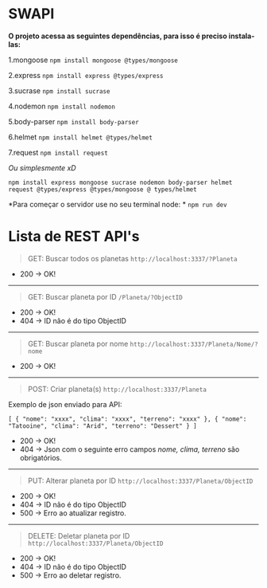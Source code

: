 **SWAPI**
===
**O projeto acessa as seguintes dependências, para isso é preciso instala-las:**

1.mongoose `npm install mongoose @types/mongoose`

2.express `npm install express @types/express`

3.sucrase `npm install sucrase`

4.nodemon `npm install nodemon`

5.body-parser `npm install body-parser` 

6.helmet `npm install helmet @types/helmet`

7.request `npm install request`

*Ou simplesmente xD*

`npm install express mongoose sucrase nodemon body-parser helmet request
@types/express @types/mongoose @ types/helmet`

*Para começar o servidor use no seu terminal node: * `npm run dev`

**Lista de REST API's**
===
> GET: Buscar todos os planetas
`http://localhost:3337/?Planeta` 

- 200 -> OK!
---
> GET: Buscar planeta por ID
`/Planeta/?ObjectID`

- 200 -> OK!
- 404 -> ID não é do tipo ObjectID
---
> GET: Buscar planeta por nome
`http://localhost:3337/Planeta/Nome/?nome`

- 200 -> OK!
---
> POST: Criar planeta(s)
`http://localhost:3337/Planeta`

Exemplo de json enviado para API: 

`
[
	{
		"nome": "xxxx",
		"clima": "xxxx",
		"terreno": "xxxx"
	},
	{
		"nome": "Tatooine",
		"clima": "Arid",
		"terreno": "Dessert"
	}
]
`
- 200 -> OK!
- 404 -> Json com o seguinte erro campos *nome, clima, terreno* são obrigatórios.
---
> PUT: Alterar planeta por ID
`http://localhost:3337/Planeta/ObjectID`

- 200 -> OK!
- 404 -> ID não é do tipo ObjectID
- 500 -> Erro ao atualizar registro.
---
> DELETE: Deletar planeta por ID
`http://localhost:3337/Planeta/ObjectID`

- 200 -> OK!
- 404 -> ID não é do tipo ObjectID
- 500 -> Erro ao deletar registro.
